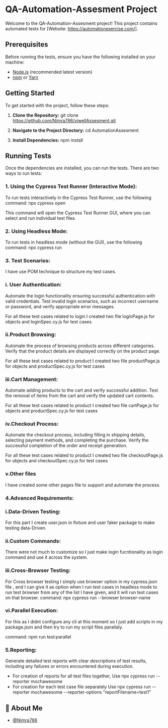 # QA-Automation-Assesment Project

Welcome to the QA-Automation-Assesment project! This project contains automated tests for [Website: https://automationexercise.com/].


## Prerequisites

Before running the tests, ensure you have the following installed on your machine:

- [Node.js](https://nodejs.org/) (recommended latest version)
- [npm](https://www.npmjs.com/) or [Yarn](https://yarnpkg.com/)

## Getting Started

To get started with the project, follow these steps:

1. **Clone the Repository:**
git clone https://github.com/Nimra786/viwellAssesment.git

2. **Navigate to the Project Directory:**
cd AutomationAssesment

3. **Install Dependencies:**
npm install

## Running Tests
Once the dependencies are installed, you can run the tests. There are two ways to run tests:

### 1. Using the Cypress Test Runner (Interactive Mode):
To run tests interactively in the Cypress Test Runner, use the following command:
npx cypress open

This command will open the Cypress Test Runner GUI, where you can select and run individual test files.

### 2. Using Headless Mode:
To run tests in headless mode (without the GUI), use the following command:
npx cypress run

### 3. Test Scenarios:
I have use POM technique to structure my test cases.

### i. User Authentication:
Automate the login functionality ensuring successful authentication with valid credentials.
Test invalid login scenarios, such as incorrect username or password, and verify appropriate error messages.

For all these test cases related to login I created two file loginPage.js for objects and loginSpec.cy.js for test cases

### ii.Product Browsing:
Automate the process of browsing products across different categories.
Verify that the product details are displayed correctly on the product page.

For all these test cases related to product I created two file productPage.js for objects and productSpec.cy.js for test cases

### iii.Cart Management:
Automate adding products to the cart and verify successful addition.
Test the removal of items from the cart and verify the updated cart contents.

For all these test cases related to product I created two file cartPage.js for objects and productSpec.cy.js for test cases

### iv.Checkout Process:
Automate the checkout process, including filling in shipping details, selecting payment methods, and completing the purchase.
Verify the successful completion of the order and receipt generation.

For all these test cases related to product I created two file checkoutPage.js for objects and checkoutSpec.cy.js for test cases

### v.Other files
I have created some other pages file to support and automate the process.

### 4.Advanced Requirements:

### i.Data-Driven Testing:
For this part I create user.json in fixture and user faker package to make testing data-Driven.


### ii.Custom Commands:
There were not much to customize so I just make login fucntionality as login command and use it across the system.

### iii.Cross-Browser Testing:
For Cross browser testing I simply use browser option in my cypress.json file , and I can give it as option when I run test cases in headless mode to run test browser from any of the list I have given, and it will run test cases on that browser.
command: npx cypress run --browser browser-name

### vi.Parallel Execution:
For this as I didnt configure any cli at this moment so I just add scripts in my package.json and then try to run my script files parallaly.

command: npm run test:parallel

### 5.Reporting:
Generate detailed test reports with clear descriptions of test results, including any failures or errors encountered during execution.

- For creation of reports for all test files together,
  Use npx cypress run --reporter mochawesome
- For creation for each test case file separately
  Use npx cypress run --reporter mochawesome --reporter-options "reportFilename=test1"
  
## 🚀 About Me
- [@Nimra786](https://github.com/Nimra786)